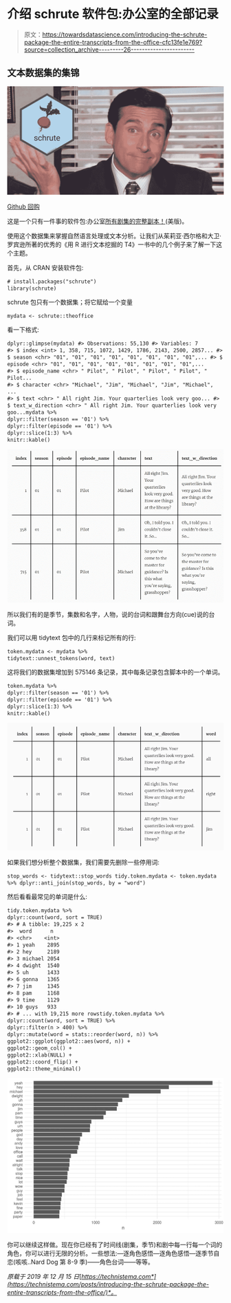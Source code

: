 # 介绍 schrute 软件包:办公室的全部记录

> 原文：<https://towardsdatascience.com/introducing-the-schrute-package-the-entire-transcripts-from-the-office-cfc13fe1e769?source=collection_archive---------26----------------------->

## 文本数据集的集锦

![](img/5268059c2980a18cc4ed9ec45fd0bb61.png)

[Github 回购](https://bradlindblad.github.io/schrute/)

这是一个只有一件事的软件包:办公室[所有剧集的完整副本！](https://www.imdb.com/title/tt0386676/)(美版)。

使用这个数据集来掌握自然语言处理或文本分析。让我们从茱莉亚·西尔格和大卫·罗宾逊所著的优秀的《用 R 进行文本挖掘的 T4》一书中的几个例子来了解一下这个主题。

首先，从 CRAN 安装软件包:

```
# install.packages("schrute") 
library(schrute)
```

schrute 包只有一个数据集；将它赋给一个变量

```
mydata <- schrute::theoffice
```

看一下格式:

```
dplyr::glimpse(mydata) #> Observations: 55,130 #> Variables: 7 
#> $ index <int> 1, 358, 715, 1072, 1429, 1786, 2143, 2500, 2857... #> $ season <chr> "01", "01", "01", "01", "01", "01", "01", "01",... #> $ episode <chr> "01", "01", "01", "01", "01", "01", "01", "01",... 
#> $ episode_name <chr> " Pilot", " Pilot", " Pilot", " Pilot", " Pilot... 
#> $ character <chr> "Michael", "Jim", "Michael", "Jim", "Michael", ... 
#> $ text <chr> " All right Jim. Your quarterlies look very goo... #> $ text_w_direction <chr> " All right Jim. Your quarterlies look very goo...mydata %>% 
dplyr::filter(season == '01') %>% 
dplyr::filter(episode == '01') %>% 
dplyr::slice(1:3) %>% 
knitr::kable()
```

![](img/016eaff65d39432d45e43a55fe79d48d.png)

所以我们有的是季节，集数和名字，人物，说的台词和跟舞台方向(cue)说的台词。

我们可以用 tidytext 包中的几行来标记所有的行:

```
token.mydata <- mydata %>% 
tidytext::unnest_tokens(word, text)
```

这将我们的数据集增加到 575146 条记录，其中每条记录包含脚本中的一个单词。

```
token.mydata %>% 
dplyr::filter(season == '01') %>% 
dplyr::filter(episode == '01') %>% 
dplyr::slice(1:3) %>% 
knitr::kable()
```

![](img/956e1214c3b3fda5c6b99b80e021f801.png)

如果我们想分析整个数据集，我们需要先删除一些停用词:

```
stop_words <- tidytext::stop_words tidy.token.mydata <- token.mydata %>% dplyr::anti_join(stop_words, by = "word")
```

然后看看最常见的单词是什么:

```
tidy.token.mydata %>% 
dplyr::count(word, sort = TRUE) 
#> # A tibble: 19,225 x 2 
#>  word      n 
#> <chr>    <int> 
#> 1 yeah    2895 
#> 2 hey     2189 
#> 3 michael 2054 
#> 4 dwight  1540 
#> 5 uh      1433 
#> 6 gonna   1365 
#> 7 jim     1345 
#> 8 pam     1168 
#> 9 time    1129 
#> 10 guys   933 
#> # ... with 19,215 more rowstidy.token.mydata %>% 
dplyr::count(word, sort = TRUE) %>% 
dplyr::filter(n > 400) %>% 
dplyr::mutate(word = stats::reorder(word, n)) %>% ggplot2::ggplot(ggplot2::aes(word, n)) + 
ggplot2::geom_col() + 
ggplot2::xlab(NULL) + 
ggplot2::coord_flip() + 
ggplot2::theme_minimal()
```

![](img/80fbf57131e31540d334a1fe18f064b5.png)

你可以继续这样做。现在你已经有了时间线(剧集，季节)和剧中每一行每一个词的角色，你可以进行无限的分析。一些想法:—逐角色感悟—逐角色感悟—逐季节自恋(咳咳..Nard Dog 第 8-9 季)——角色台词——等等。

*原载于 2019 年 12 月 15 日*[*https://technistema.com*](https://technistema.com/posts/introducing-the-schrute-package-the-entire-transcripts-from-the-office/)*。*